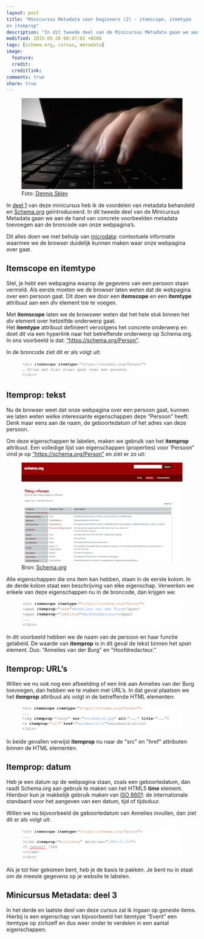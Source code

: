 ```yaml
---
layout: post
title: "Minicursus Metadata voor beginners (2) - itemscope, itemtype
en itemprop"
description: "In dit tweede deel van de Minicursus Metadata gaan we aan de hand van concrete voorbeelden metadata toevoegen aan onze webpagina’s."
modified: 2015-05-28 08:47:01 +0200
tags: [schema.org, cursus, metadata]
image:
  feature: 
  credit: 
  creditlink: 
comments: true
share: true
---
```


<figure>
<img src="/images/metadata-invoeren.jpg" alt="Het toevoegen van
metadata aan je broncode">
<figcaption>Foto: <a href="http://bit.ly/1KqOinL">Dennis Skley</a>
</figcaption>
</figure>

In <a
href="http://theknowsyferret.github.io/minicursus-metadata-voor-beginners-deel-1-schema-dot-org/">
deel 1</a> van deze minicursus heb ik de voordelen van metadata behandeld en <a href="https://schema.org">Schema.org</a>
geïntroduceerd. In dit tweede deel van de Minicursus Metadata gaan we
aan de hand van concrete voorbeelden metadata toevoegen aan de
broncode van onze
webpagina’s.


Dit alles doen we met behulp van <a
href="http://en.wikipedia.org/wiki/Microdata_%28HTML%29">microdata</a>:
contextuele informatie waarmee we de browser duidelijk kunnen maken
waar onze webpagina over gaat.

<h2>Itemscope en itemtype</h2>
Stel, je hebt een webpagina waarop de gegevens van een persoon staan
vermeld. Als eerste moeten we de browser laten weten dat de webpagina
over een persoon gaat. Dit doen we door een <strong>itemscope</strong> en een <strong>itemtype</strong>
attribuut aan een <em>div</em> element toe te voegen.


Met <strong>itemscope</strong> laten we de browswer weten dat het hele
stuk binnen het <em>div</em> element over hetzelfde onderwerp gaat.<br>
Het <strong>itemtype</strong> attribuut definieert vervolgens het concrete onderwerp en
doet dit via een hyperlink naar het betreffende onderwerp op
Schema.org.<br>
In ons voorbeeld is dat: <a href="https://schema.org/Person"> “https://schema.org/Person”</a>. 

In de broncode ziet dit er als volgt uit:

<figure>
<img src="/images/itemscope-itemtype.png" alt="Het labelen van je
broncode als het item type Person">
</figure>

<h2>Itemprop: tekst</h2>
Nu de browser weet dat onze webpagina over een persoon gaat, kunnen we
laten weten welke interessante eigenschappen deze “Persoon”
heeft. Denk maar eens aan de naam, de geboortedatum of het adres van
deze persoon.


Om deze eigenschappen te labelen, maken we gebruik van het <strong>itemprop</strong> attribuut.
Een volledige lijst van eigenschappen (properties) voor ‘Persoon” vind je op <a href="https://schema.org/Person"> “https://schema.org/Person”</a> en ziet er zo uit:

<figure>
<img src="/images/schema-org-properties-person.png" alt="De
eigenschappen, expected types en beschrijving van het itemtype Person">
<figcaption>Bron: <a href="https://schema.org/Person">Schema.org</a>
</figcaption>
</figure>

Alle eigenschappen die ons item kan hebben, staan in de eerste kolom. In de derde kolom staat een beschrijving van elke eigenschap. Verwerken we enkele van deze eigenschappen nu in de broncode, dan krijgen we:

<figure>
<img src="/images/itemprop-tekst.png" alt="Het itemprop attribuut
definieert de eigenschappen naam en
functie">
</figure>

In dit voorbeeld hebben we de naam van de persoon en haar functie
gelabeld. De waarde van <strong>itemprop</strong> is in dit geval de tekst
binnen het <em>span</em> element. Dus: “Annelies van der Burg” en "Hoofdredacteur."

<h2>Itemprop: URL’s</h2>
Willen we nu ook nog een afbeelding of een link aan Annelies van der
Burg toevoegen, dan hebben we te maken met URL’s. In dat geval
plaatsen we het <strong>itemprop</strong> attribuut als volgt in de
betreffende HTML elementen:

<figure>
<img src="/images/itemprop-url.png" alt="Het itemprop attribuut
definieert de eigenschappen URL en image">
</figure>

In beide gevallen verwijst <strong>itemprop</strong> nu naar de "src" en "href" attributen
binnen de HTML elementen.


<h2>Itemprop: datum</h2>
Heb je een datum op de webpagina staan, zoals een geboortedatum, dan
raadt Schema.org aan gebruik te maken van het HTML5
<strong>time</strong> element. Hierdoor kun je makkelijk gebruik maken van <a
href="http://nl.wikipedia.org/wiki/ISO_8601">ISO 8601</a>: de
internationale standaard voor het aangeven van een datum, tijd of
tijdsduur. 

Willen we nu bijvoorbeeld de geboortedatum van Annelies invullen, dan ziet dit er als volgt uit:

<figure>
<img src="/images/itemprop-datum.png" alt="Het itemprop attribuut
definieert de eigenschap geboortdatum">
</figure>

Als je tot hier gekomen bent, heb je de basis te pakken. Je bent nu in
staat om de meeste gegevens op je website te labelen. 

<h2>Minicursus Metadata: deel 3</h2>
In het derde en laatste deel van deze cursus zal ik ingaan op geneste items. Hierbij is een eigenschap van bijvoorbeeld het itemtype “Event” een itemtype op zichzelf en dus weer onder te verdelen in een aantal eigenschappen.
